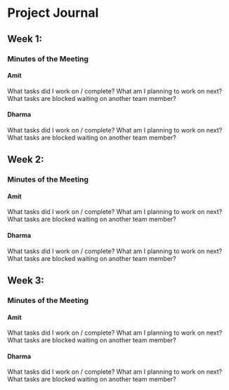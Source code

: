 # Project Journal

## Week 1:

### Minutes of the Meeting

#### Amit 
  What tasks did I work on / complete?
  What am I planning to work on next?
  What tasks are blocked waiting on another team member?
#### Dharma 
  What tasks did I work on / complete?
  What am I planning to work on next?
  What tasks are blocked waiting on another team member?

## Week 2:
### Minutes of the Meeting

#### Amit 

  What tasks did I work on / complete?
  What am I planning to work on next?
  What tasks are blocked waiting on another team member?
  
#### Dharma
  What tasks did I work on / complete?
  What am I planning to work on next?
  What tasks are blocked waiting on another team member?
  
## Week 3:
### Minutes of the Meeting


#### Amit 
  What tasks did I work on / complete?
  What am I planning to work on next?
  What tasks are blocked waiting on another team member?
  
#### Dharma
  What tasks did I work on / complete?
  What am I planning to work on next?
  What tasks are blocked waiting on another team member?
